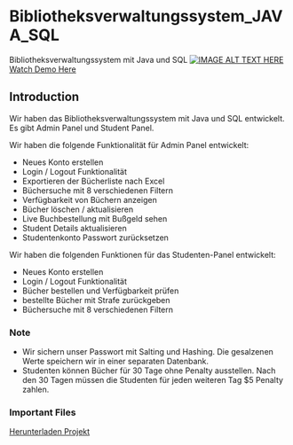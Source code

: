 # Bibliotheksverwaltungssystem_JAVA_SQL
Bibliotheksverwaltungssystem mit Java und SQL
[![IMAGE ALT TEXT HERE](https://github-production-user-asset-6210df.s3.amazonaws.com/20107730/255670920-0acd5bf1-68db-438d-9037-b44409abc982.PNG)]([https://www.youtube.com/watch?v=YOUTUBE_VIDEO_ID_HERE](https://www.youtube.com/watch?v=RpgWHntBVUo)https://www.youtube.com/watch?v=RpgWHntBVUo)
[Watch Demo Here](https://www.youtube.com/watch?v=RpgWHntBVUo)

## Introduction
Wir haben das Bibliotheksverwaltungssystem mit Java und SQL entwickelt.
Es gibt Admin Panel und Student Panel. 

Wir haben die folgende Funktionalität für Admin Panel entwickelt:
- Neues Konto erstellen
- Login / Logout Funktionalität
- Exportieren der Bücherliste nach Excel
- Büchersuche mit 8 verschiedenen Filtern
- Verfügbarkeit von Büchern anzeigen
- Bücher löschen / aktualisieren
- Live Buchbestellung mit Bußgeld sehen
- Student Details aktualisieren
- Studentenkonto Passwort zurücksetzen

Wir haben die folgenden Funktionen für das Studenten-Panel entwickelt:
- Neues Konto erstellen
- Login / Logout Funktionalität
- Bücher bestellen und Verfügbarkeit prüfen
- bestellte Bücher mit Strafe zurückgeben
- Büchersuche mit 8 verschiedenen Filtern

### Note
- Wir sichern unser Passwort mit Salting und Hashing. Die gesalzenen Werte speichern wir in einer separaten Datenbank.
- Studenten können Bücher für 30 Tage ohne Penalty ausstellen. Nach den 30 Tagen müssen die Studenten für jeden weiteren Tag $5 Penalty zahlen.

### Important Files
[Herunterladen Projekt](https://drive.google.com/drive/folders/1bzC30wbW1dH9GpeZS3aH7oFFDK_DAxKw)
